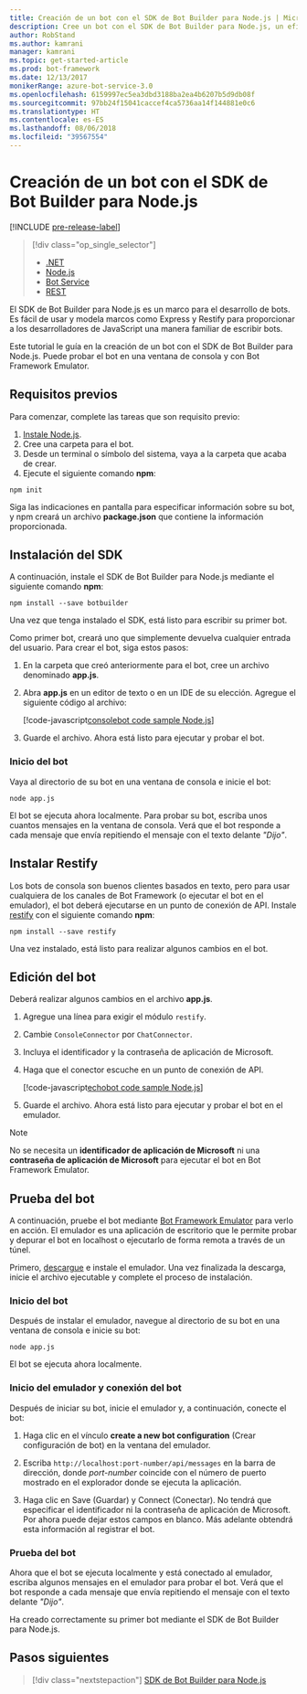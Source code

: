 ```yaml
---
title: Creación de un bot con el SDK de Bot Builder para Node.js | Microsoft Docs
description: Cree un bot con el SDK de Bot Builder para Node.js, un eficaz marco de construcción de bots.
author: RobStand
ms.author: kamrani
manager: kamrani
ms.topic: get-started-article
ms.prod: bot-framework
ms.date: 12/13/2017
monikerRange: azure-bot-service-3.0
ms.openlocfilehash: 6159997ec5ea3dbd3188ba2ea4b6207b5d9db08f
ms.sourcegitcommit: 97bb24f15041caccef4ca5736aa14f144881e0c6
ms.translationtype: HT
ms.contentlocale: es-ES
ms.lasthandoff: 08/06/2018
ms.locfileid: "39567554"
---
```

# <a name="create-a-bot-with-the-bot-builder-sdk-for-nodejs"></a>Creación de un bot con el SDK de Bot Builder para Node.js

[!INCLUDE [pre-release-label](../includes/pre-release-label-v3.md)]

> [!div class="op_single_selector"]
> - [.NET](../dotnet/bot-builder-dotnet-quickstart.md)
> - [Node.js](../nodejs/bot-builder-nodejs-quickstart.md)
> - [Bot Service](../bot-service-quickstart.md)
> - [REST](../rest-api/bot-framework-rest-connector-quickstart.md)

El SDK de Bot Builder para Node.js es un marco para el desarrollo de bots. Es fácil de usar y modela marcos como Express y Restify para proporcionar a los desarrolladores de JavaScript una manera familiar de escribir bots.

Este tutorial le guía en la creación de un bot con el SDK de Bot Builder para Node.js. Puede probar el bot en una ventana de consola y con Bot Framework Emulator.

## <a name="prerequisites"></a>Requisitos previos
Para comenzar, complete las tareas que son requisito previo:

1. [Instale Node.js](https://nodejs.org).
2. Cree una carpeta para el bot.
3. Desde un terminal o símbolo del sistema, vaya a la carpeta que acaba de crear.
4. Ejecute el siguiente comando **npm**:

```nodejs
npm init
```

Siga las indicaciones en pantalla para especificar información sobre su bot, y npm creará un archivo **package.json** que contiene la información proporcionada. 

## <a name="install-the-sdk"></a>Instalación del SDK
A continuación, instale el SDK de Bot Builder para Node.js mediante el siguiente comando **npm**:

```nodejs
npm install --save botbuilder
```

Una vez que tenga instalado el SDK, está listo para escribir su primer bot.

Como primer bot, creará uno que simplemente devuelva cualquier entrada del usuario. Para crear el bot, siga estos pasos:

1. En la carpeta que creó anteriormente para el bot, cree un archivo denominado **app.js**.
2. Abra **app.js** en un editor de texto o en un IDE de su elección. Agregue el siguiente código al archivo: 

   [!code-javascript[consolebot code sample Node.js](../includes/code/node-getstarted.js#consolebot)]

3. Guarde el archivo. Ahora está listo para ejecutar y probar el bot.

### <a name="start-your-bot"></a>Inicio del bot

Vaya al directorio de su bot en una ventana de consola e inicie el bot:

```nodejs
node app.js
```

El bot se ejecuta ahora localmente. Para probar su bot, escriba unos cuantos mensajes en la ventana de consola.
Verá que el bot responde a cada mensaje que envía repitiendo el mensaje con el texto delante *"Dijo"*.

## <a name="install-restify"></a>Instalar Restify

Los bots de consola son buenos clientes basados en texto, pero para usar cualquiera de los canales de Bot Framework (o ejecutar el bot en el emulador), el bot deberá ejecutarse en un punto de conexión de API. Instale <a href="http://restify.com/" target="_blank">restify</a> con el siguiente comando **npm**:

```nodejs
npm install --save restify
```

Una vez instalado, está listo para realizar algunos cambios en el bot.

## <a name="edit-your-bot"></a>Edición del bot

Deberá realizar algunos cambios en el archivo **app.js**. 

1. Agregue una línea para exigir el módulo `restify`.
2. Cambie `ConsoleConnector` por `ChatConnector`.
3. Incluya el identificador y la contraseña de aplicación de Microsoft.
4. Haga que el conector escuche en un punto de conexión de API.

   [!code-javascript[echobot code sample Node.js](../includes/code/node-getstarted.js#echobot)]

5. Guarde el archivo. Ahora está listo para ejecutar y probar el bot en el emulador.

> [!NOTE] 
> No se necesita un **identificador de aplicación de Microsoft** ni una **contraseña de aplicación de Microsoft** para ejecutar el bot en Bot Framework Emulator.

## <a name="test-your-bot"></a>Prueba del bot
A continuación, pruebe el bot mediante [Bot Framework Emulator](../bot-service-debug-emulator.md) para verlo en acción. El emulador es una aplicación de escritorio que le permite probar y depurar el bot en localhost o ejecutarlo de forma remota a través de un túnel.

Primero, [descargue](https://emulator.botframework.com) e instale el emulador. Una vez finalizada la descarga, inicie el archivo ejecutable y complete el proceso de instalación.

### <a name="start-your-bot"></a>Inicio del bot

Después de instalar el emulador, navegue al directorio de su bot en una ventana de consola e inicie su bot:

```nodejs
node app.js
```
   
El bot se ejecuta ahora localmente.

### <a name="start-the-emulator-and-connect-your-bot"></a>Inicio del emulador y conexión del bot
Después de iniciar su bot, inicie el emulador y, a continuación, conecte el bot:

1. Haga clic en el vínculo **create a new bot configuration** (Crear configuración de bot) en la ventana del emulador. 

2. Escriba `http://localhost:port-number/api/messages` en la barra de dirección, donde *port-number* coincide con el número de puerto mostrado en el explorador donde se ejecuta la aplicación.

3. Haga clic en Save (Guardar) y Connect (Conectar). No tendrá que especificar el identificador ni la contraseña de aplicación de Microsoft. Por ahora puede dejar estos campos en blanco. Más adelante obtendrá esta información al registrar el bot.

### <a name="try-out-your-bot"></a>Prueba del bot

Ahora que el bot se ejecuta localmente y está conectado al emulador, escriba algunos mensajes en el emulador para probar el bot.
Verá que el bot responde a cada mensaje que envía repitiendo el mensaje con el texto delante *"Dijo"*.

Ha creado correctamente su primer bot mediante el SDK de Bot Builder para Node.js.

## <a name="next-steps"></a>Pasos siguientes

> [!div class="nextstepaction"]
> [SDK de Bot Builder para Node.js](bot-builder-nodejs-overview.md)
